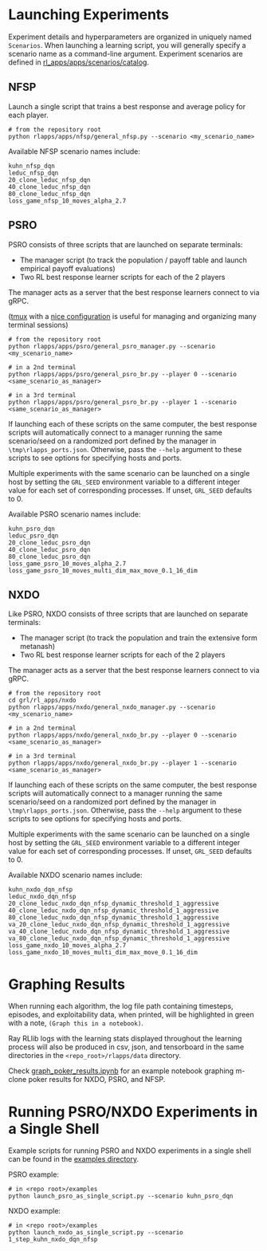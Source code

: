 
# Launching Experiments

Experiment details and hyperparameters are organized in uniquely named `Scenarios`. When launching a learning script, you will generally specify a scenario name as a command-line argument. Experiment scenarios are defined in [rl_apps/apps/scenarios/catalog](/rlapps/apps/scenarios/catalog).

## NFSP

Launch a single script that trains a best response and average policy for each player.
```shell
# from the repository root
python rlapps/apps/nfsp/general_nfsp.py --scenario <my_scenario_name>
```

Available NFSP scenario names include:
```shell
kuhn_nfsp_dqn
leduc_nfsp_dqn
20_clone_leduc_nfsp_dqn
40_clone_leduc_nfsp_dqn
80_clone_leduc_nfsp_dqn
loss_game_nfsp_10_moves_alpha_2.7
```

## PSRO

PSRO consists of three scripts that are launched on separate terminals:
- The manager script (to track the population / payoff table and launch empirical payoff evaluations)
- Two RL best response learner scripts for each of the 2 players

The manager acts as a server that the best response learners connect to via gRPC.

([tmux](https://github.com/tmux/tmux/wiki) with a [nice configuration](https://github.com/gpakosz/.tmux) is useful for managing and organizing many terminal sessions)
```shell
# from the repository root
python rlapps/apps/psro/general_psro_manager.py --scenario <my_scenario_name>
```
```shell
# in a 2nd terminal
python rlapps/apps/psro/general_psro_br.py --player 0 --scenario <same_scenario_as_manager>
```
```shell
# in a 3rd terminal
python rlapps/apps/psro/general_psro_br.py --player 1 --scenario <same_scenario_as_manager>
``` 
If launching each of these scripts on the same computer, the best response scripts will automatically connect to a manager running the same scenario/seed  on a randomized port defined by the manager in `\tmp\rlapps_ports.json`. Otherwise, pass the `--help` argument to these scripts to see options for specifying hosts and ports. 

Multiple experiments with the same scenario can be launched on a single host by setting the `GRL_SEED` environment variable to a different integer value for each set of corresponding processes. If unset, `GRL_SEED` defaults to 0.

Available PSRO scenario names include:
```shell
kuhn_psro_dqn
leduc_psro_dqn
20_clone_leduc_psro_dqn
40_clone_leduc_psro_dqn
80_clone_leduc_psro_dqn
loss_game_psro_10_moves_alpha_2.7
loss_game_psro_10_moves_multi_dim_max_move_0.1_16_dim
```

## NXDO

Like PSRO, NXDO consists of three scripts that are launched on separate terminals:
- The manager script (to track the population and train the extensive form metanash)
- Two RL best response learner scripts for each of the 2 players

The manager acts as a server that the best response learners connect to via gRPC.

```shell
# from the repository root
cd grl/rl_apps/nxdo
python rlapps/apps/nxdo/general_nxdo_manager.py --scenario <my_scenario_name>
```
```shell
# in a 2nd terminal
python rlapps/apps/nxdo/general_nxdo_br.py --player 0 --scenario <same_scenario_as_manager>
```
```shell
# in a 3rd terminal
python rlapps/apps/nxdo/general_nxdo_br.py --player 1 --scenario <same_scenario_as_manager>
``` 
If launching each of these scripts on the same computer, the best response scripts will automatically connect to a manager running the same scenario/seed  on a randomized port defined by the manager in `\tmp\rlapps_ports.json`. Otherwise, pass the `--help` argument to these scripts to see options for specifying hosts and ports. 

Multiple experiments with the same scenario can be launched on a single host by setting the `GRL_SEED` environment variable to a different integer value for each set of corresponding processes. If unset, `GRL_SEED` defaults to 0.


Available NXDO scenario names include:
```shell
kuhn_nxdo_dqn_nfsp
leduc_nxdo_dqn_nfsp
20_clone_leduc_nxdo_dqn_nfsp_dynamic_threshold_1_aggressive
40_clone_leduc_nxdo_dqn_nfsp_dynamic_threshold_1_aggressive
80_clone_leduc_nxdo_dqn_nfsp_dynamic_threshold_1_aggressive
va_20_clone_leduc_nxdo_dqn_nfsp_dynamic_threshold_1_aggressive
va_40_clone_leduc_nxdo_dqn_nfsp_dynamic_threshold_1_aggressive
va_80_clone_leduc_nxdo_dqn_nfsp_dynamic_threshold_1_aggressive
loss_game_nxdo_10_moves_alpha_2.7
loss_game_nxdo_10_moves_multi_dim_max_move_0.1_16_dim
```


# Graphing Results

When running each algorithm, the log file path containing timesteps, episodes, and exploitability data, when printed, will be highlighted in green with a note, `(Graph this in a notebook)`.

Ray RLlib logs with the learning stats displayed throughout the learning process will also be produced in csv, json, and tensorboard in the same directories in the `<repo_root>/rlapps/data` directory.

Check [graph_poker_results.ipynb](/examples/graph_poker_results.ipynb) for an example notebook graphing m-clone poker results for NXDO, PSRO, and NFSP.

# Running PSRO/NXDO Experiments in a Single Shell

Example scripts for running PSRO and NXDO experiments in a single shell can be found in the [examples directory](/examples).

PSRO example:
```shell
# in <repo root>/examples
python launch_psro_as_single_script.py --scenario kuhn_psro_dqn
```

NXDO example:
```shell
# in <repo root>/examples
python launch_nxdo_as_single_script.py --scenario 1_step_kuhn_nxdo_dqn_nfsp
```



